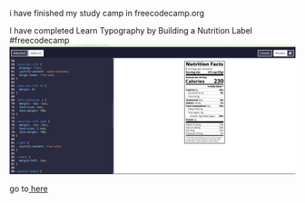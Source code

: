 i have finished my study camp in freecodecamp.org 

I have completed Learn Typography by Building a Nutrition Label #freecodecamp
<img src="/assets/p.png" alt="Learn Typography by Building a Nutrition Label #freecodecamp">

<p>go to<a link href="https://www.freecodecamp.org/learn/2022/responsive-web-design/learn-typography-by-building-a-nutrition-label/"> here</a></p>

